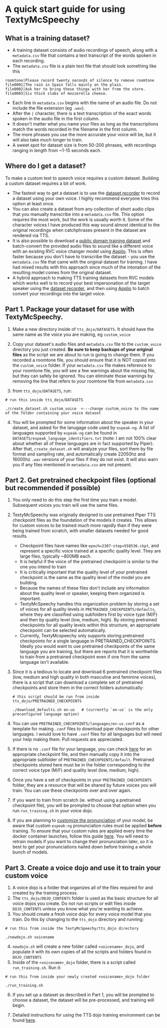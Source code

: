 # A quick start guide for using TextyMcSpeechy 

## What is a training dataset?
- A training dataset consists of audio recordings of speech, along with a `metadata.csv` file that contains a text transcript of the words spoken in each recording.
- The `metadata.csv` file is a plain text file that should look something like this
```
roomtone|Please record twenty seconds of silence to remove roomtone
file0001|The rain in Spain falls mainly on the plain.
file0002|Ask her to bring these things with her from the store.
file0003|Six thick slabs of mozzerella cheese.
```
- Each line in `metadata.csv` begins with the name of an audio file. Do not include the file extension (eg `.wav`). 
- After the `|` character, there is a text transcription of the exact words spoken in the audio file in the first column.
- It doesn't matter what you name your files as long as the transcriptions match the words recorded in the filename in the first column.
- The more phrases you use the more accurate your voice will be, but it will also take much longer to train.
- A sweet spot for dataset size is from 50-200 phrases, with recordings ranging in length from ~1-15 seconds each.

## Where do I get a dataset?
To make a custom text to speech voice requires a custom dataset.   Building a custom dataset requires a bit of work.
   - The fastest way to get a dataset is to use the [dataset recorder](dataset_recorder/dataset_recorder_README.md) to record a dataset using your own voice. I highly recommend everyone tries this option at least once.
   - You can also create a dataset from any collection of short audio clips that you manually transcribe into a `metadata.csv` file.  This option requires the most work, but the work is usually worth it.  Some of the character voices I have produced this way sound almost identical to the original recordings when catchphrases present in the dataset are rendered via TTS.
   - It is also possible to download a [public domain training dataset](https://github.com/jim-schwoebel/voice_datasets) and batch-convert the provided audio files to sound like a different voice with an existing RVC voice changer model using [Applio](https://github.com/IAHispano/Applio).  This is often faster because you don't have to transcribe the dataset - you use the `metadata.csv` file that came with the original dataset for training.  I have had mixed results with this approach since much of the intonation of the resulting model comes from the original dataset.
   - A hybrid approach to making TTS training datasets from RVC models which works well is to record your best impersonation of the target speaker using the [dataset recorder](dataset_recorder/dataset_recorder_README.md), and then using [Applio](https://github.com/IAHispano/Applio) to batch convert your recordings into the target voice.

## Part 1. Package your dataset for use with TextyMcSpeechy.
1. Make a new directory inside of `tts_dojo/DATASETS`.  It should have the same name as the voice you are making, eg `custom_voice`
2. Copy your dataset's audio files and `metadata.csv` file to the `custom_voice` directory you just created.  **Be sure to keep backups of your original files** as the script we are about to run is going to change them.  If you recorded a roomtone file, you should ensure that it is NOT copied into the `custom_voice` folder.  If your `metadata.csv` file makes reference to your roomtone file, you will see a few warnings about the missing file, but they can safely be ignored.  You can eliminate those warnings by removing the line that refers to your roomtone file from `metadata.csv`

3. from `tts_dojo/DATASETS`, run:
```
# run this inside tts_dojo/DATASETS

./create_dataset.sh custom_voice  <---change custom_voice to the name of the folder containing your voice dataset
```
 4. You will be prompted for some information about the speaker in your dataset, and asked for the lanugage code used by `espeak-ng`.   A list of languages supported by `espeak-ng` can be found in `DATASETS/espeak_language_identifiers.txt` (note: I am not 100% clear about whether all of these languages are in fact supported by Piper).   After that, `create_dataset.sh` will analyze your files, sort them by file format and sampling rate, and automatically create 22050hz and 16000hz `.wav` versions of your files if they do not exist. It will also warn you if any files mentioned in `metadata.csv` are not present.  

## Part 2.  Get pretrained checkpoint files (optional but recommended if possible)
1. You only need to do this step the first time you train a model.  Subsequent voices you train will use the same files.
2. TextyMcSpeechy was originally designed to use pretrained Piper TTS checkpoint files as the foundation of the models it creates.  This allows for custom voices to be trained much more rapidly than if they were being trained from scratch, with smaller datasets needed for good results.
     -  Checkpoint files have names like `epoch=2307-step=558536.ckpt`, and represent a specific voice trained at a specific quality level.  They are large files, typically ~800MB each.
     -  It is helpful if the voice of the pretrained checkpoint is similar to the one you intend to train
     -  It is critically important that the quality level of your pretrained checkpoint is the same as the quality level of the model you are building.
     -  Because the names of these files don't include any information about the quality level or speaker, keeping them organized is important.
     -  TextyMcSpeechy handles this organization problem by storing a set of voices for all quality levels in `PRETRAINED_CHECKPOINTS/defaults`, where they are classified using subfolders first by voice type (M/F) and then by quality level (low, medium, high).   By storing pretrained checkpoints for all quality levels within this structure, an appropriate checkpoint can be selected automatically.
     -  Currently, TextyMcspeechy only supports storing pretrained checkpoints for a single language in PRETRAINED_CHECKPOINTS.  Ideally you would want to use pretrained checkpoints of the same language you are training, but there are reports that it is worthwhile to train from a pretrained checkpoint even if one from the same language isn't available. 

3. Since it is a tedious to locate and download 6 pretrained checkpoint files (low, medium and high quality in both masculine and feminine voices), there is a script that can download a complete set of pretrained checkpoints and store them in the correct folders automatically:  
   ```
   # this script should be run from inside tts_dojo/PRETRAINED_CHECKPOINTS

   ./download_defaults.sh en-us   # (currently `en-us` is the only preconfigured language option)
   ```
4. You can use `PRETRAINED_CHECKPOINTS/languages/en-us.conf` as a template for making `.conf` files to download piper checkpoints for other languages.  I would love to have `.conf` files for all languages but will need your help making them.  Pull requests are appreciated.
5. If there is no `.conf` file for your language, you can check [here](https://huggingface.co/datasets/rhasspy/piper-checkpoints/tree/main) for an appropriate checkpoint file, and then manually copy it into the appropriate subfolder of `PRETRAINED_CHECKPOINTS/default`.  Pretrained checkpoints stored here must be in the folder corresponding to the correct voice type (M/F) and quality level (low, medium, high).
6. Once you have a set of checkpoints in your `PRETRAINED_CHECKPOINTS` folder, they are a resource that will be shared by future voices you will train. You can use these checkpoints over and over again.
7. If you want to train from scratch (ie. without using a pretrained checkpoint file), you will be prompted to choose that option when you run `run_training.sh` in your voice dojo.
8. If you are planning to [customize the pronunciation](/docs/altering_pronunciation.md) of your model, be aware that custom `espeak-ng` pronunciation rules must be applied **before** training. To ensure that your custom rules are applied every time the docker container launches, follow this guide [here](/tts_dojo/ESPEAK_RULES/README_custom_pronunciation.md).   You will need to retrain models if you want to change their pronunciation later, so it is best to get your pronunciations nailed down before training a whole bunch of models.

## Part 3. Create a voice dojo and use it to train your custom voice
1.  A voice dojo is a folder that organizes all of the files required for and created by the training process.
2.  The `tts_dojo/DOJO_CONTENTS` folder is used as the basic structure for all voice dojos you create.  Do not run scripts or edit files inside `DOJO_CONTENTS` unless you know what you're wanting to achieve.
3.  You should create a fresh voice dojo for every voice model that you train.   Do this by changing to the `tts_dojo` directory and running:
```
# run this from inside the TextyMcSpeechy/tts_dojo directory

./newdojo.sh voicename 
```
4. `newdojo.sh` will create a new folder called `<voicename>_dojo`, and populate it with its own copies of all the scripts and folders found in `DOJO_CONTENTS`
5. Inside of the `<voicename>_dojo` folder, there is a script called `run_training.sh`.  Run it:
```
# run this from inside your newly created <voicename>_dojo folder

./run_training.sh
```
6. If you set up a dataset as described in Part 1, you will be prompted to choose a dataset, the dataset will be pre-processed, and training will begin.

7. Detailed instructions for using the TTS dojo training environment can be found [here](tts_dojo/TTS_dojo_guide.md).

